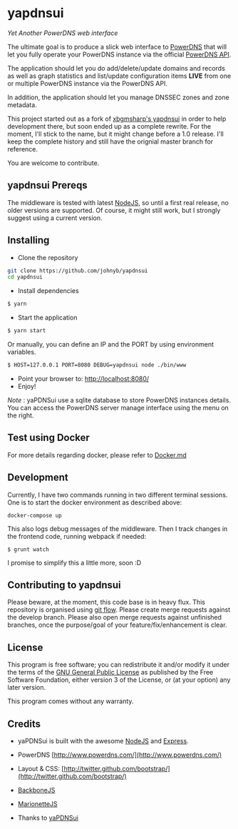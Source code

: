 yapdnsui
========

*Yet Another PowerDNS web interface*

The ultimate goal is to produce a slick web interface to [PowerDNS](http://www.powerdns.com/) that
will let you fully operate your PowerDNS instance via the official [PowerDNS API](https://github.com/PowerDNS/pdnsapi).

The application should let you do add/delete/update domains and records as well as graph
statistics and list/update configuration items **LIVE** from one or multiple PowerDNS instance via the PowerDNS API.

In addition, the application should let you manage DNSSEC zones and zone metadata.

This project started out as a fork of [xbgmsharp's yapdnsui](https://github.com/xbgmsharp/yapdnsui) in order to help
development there, but soon ended up as a complete rewrite.
For the moment, I'll stick to the name, but it might change before a 1.0 release.
I'll keep the complete history and still have the orignial master branch for reference.

You are welcome to contribute.

yapdnsui Prereqs
----------------

The middleware is tested with latest [NodeJS](http://nodejs.org), so until a first real release, no older versions
are supported.
Of course, it might still work, but I strongly suggest using a current version.

Installing
----------

* Clone the repository

```bash
git clone https://github.com/johnyb/yapdnsui
cd yapdnsui
```

* Install dependencies

```bash
$ yarn
```

* Start the application

```bash
$ yarn start
```

Or manually, you can define an IP and the PORT by using environment variables.
```bash
$ HOST=127.0.0.1 PORT=8080 DEBUG=yapdnsui node ./bin/www
```

* Point your browser to: [http://localhost:8080/](http://localhost:8080/)
* Enjoy!

_Note_ : yaPDNSui use a sqlite database to store PowerDNS instances details.
You can access the PowerDNS server manage interface using the menu on the right.

Test using Docker
-----------------

For more details regarding docker, please refer to [Docker.md](Docker.md)

Development
-----------

Currently, I have two commands running in two different terminal sessions.
One is to start the docker environment as described above:

```
docker-compose up
```

This also logs debug messages of the middleware.
Then I track changes in the frontend code, running webpack if needed:

```
$ grunt watch
```

I promise to simplify this a little more, soon :D

Contributing to yapdnsui
------------------------

Please beware, at the moment, this code base is in heavy flux.
This repository is organised using [git flow](http://nvie.com/posts/a-successful-git-branching-model/).
Please create merge requests against the develop branch.
Please also open merge requests against unfinished branches, once the purpose/goal of your feature/fix/enhancement is clear.

License
-------

This program is free software; you can redistribute it and/or modify it under the terms of the [GNU General Public License](http://www.gnu.org/licenses/gpl.html) as published by the Free Software Foundation, either version 3 of the License, or (at your option) any later version.

This program comes without any warranty.

Credits
-------

* yaPDNSui is built with the awesome [NodeJS](http://nodejs.org) and [Express](http://expressjs.com).

* PowerDNS [http://www.powerdns.com/](http://www.powerdns.com/)

* Layout & CSS: [http://twitter.github.com/bootstrap/](http://twitter.github.com/bootstrap/)

* [BackboneJS](http://backbonejs.org/)

* [MarionetteJS](http://marionettejs.com/)

* Thanks to [yaPDNSui](https://github.com/xbgmsharp/yapdnsui/)
